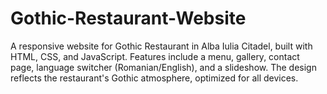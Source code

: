 # Gothic-Restaurant-Website
A responsive website for Gothic Restaurant in Alba Iulia Citadel, built with HTML, CSS, and JavaScript. Features include a menu, gallery, contact page, language switcher (Romanian/English), and a slideshow. The design reflects the restaurant's Gothic atmosphere, optimized for all devices.
